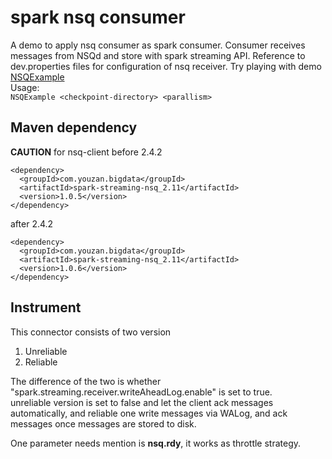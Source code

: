 # spark nsq consumer
A demo to apply nsq consumer as spark consumer. Consumer receives messages from NSQd and store with spark streaming API.
Reference to dev.properties files for configuration of nsq receiver. Try playing with demo
[NSQExample](https://github.com/youzan/spark-nsq-consumer/blob/master/src/test/scala/com/youzan/bigdata/streaming/example/NSQExample.scala)
<br>Usage: <br>
```NSQExample <checkpoint-directory> <parallism>```

## Maven dependency
<b>CAUTION</b> 
for nsq-client before 2.4.2
```
<dependency>
  <groupId>com.youzan.bigdata</groupId>
  <artifactId>spark-streaming-nsq_2.11</artifactId>
  <version>1.0.5</version>
</dependency>
```
after 2.4.2
```
<dependency>
  <groupId>com.youzan.bigdata</groupId>
  <artifactId>spark-streaming-nsq_2.11</artifactId>
  <version>1.0.6</version>
</dependency>
```

## Instrument
This connector consists of two version
1. Unreliable
2. Reliable

The difference of the two is whether "spark.streaming.receiver.writeAheadLog.enable" is set to true.<br>
unreliable version is set to false and let the client ack messages automatically, and reliable one write messages
via WALog, and ack messages once messages are stored to disk. <br>

One parameter needs mention is <b>nsq.rdy</b>, it works as throttle strategy.
